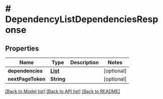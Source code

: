 # # DependencyListDependenciesResponse


## Properties 


Name | Type | Description | Notes
------------ | ------------- | ------------- | -------------
**dependencies**| [**List<ProductconfiguratordependencyEntity>**](ProductconfiguratordependencyEntity.md) |   | [optional]
**nextPageToken**| **String** |   | [optional]


[[Back to Model list]](../../README.md#models) [[Back to API list]](../../README.md#endpoints) [[Back to README]](../../README.md)

